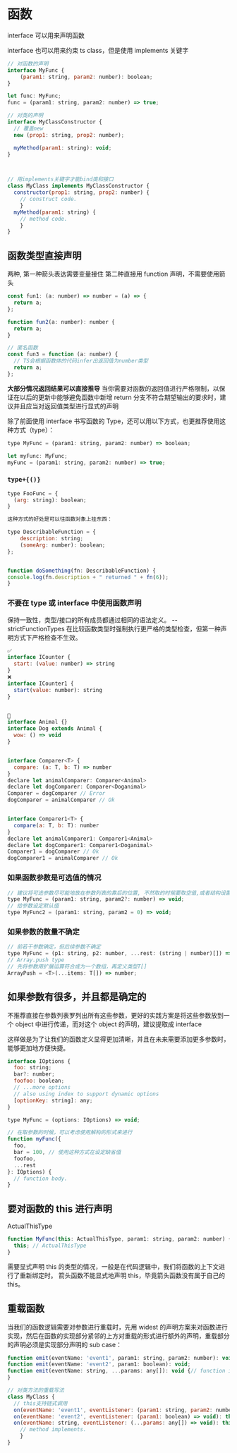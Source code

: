 # 函数

interface 可以用来声明函数

interface 也可以用来约束 ts class，但是使用 implements 关键字

```js
// 对函数的声明
interface MyFunc {
    (param1: string, param2: number): boolean;
}

let func: MyFunc;
func = (param1: string, param2: number) => true;

// 对类的声明
interface MyClassConstructor {
  // 覆盖new
  new (prop1: string, prop2: number);

  myMethod(param1: string): void;
}



// 用implements关键字才能bind类和接口
class MyClass implements MyClassConstructor {
  constructor(prop1: string, prop2: number) {
    // construct code.
    }
  myMethod(param1: string) {
    // method code.
    }
}
```

## 函数类型直接声明

两种, 第一种箭头表达需要变量接住
第二种直接用 function 声明，不需要使用箭头

```js
const fun1: (a: number) => number = (a) => {
  return a;
};

function fun2(a: number): number {
  return a;
}

// 匿名函数
const fun3 = function (a: number) {
  // TS会根据函数体的代码infer出返回值为number类型
  return a;
};
```

**大部分情况返回结果可以直接推导**
当你需要对函数的返回值进行严格限制，以保证在以后的更新中能够避免函数中新增 return 分支不符合期望输出的要求时，建议并且应当对返回值类型进行显式的声明

除了前面使用 interface 书写函数的 Type，还可以用以下方式，也更推荐使用这种方式（type）：

```js
type MyFunc = (param1: string, param2: number) => boolean;

let myFunc: MyFunc;
myFunc = (param1: string, param2: number) => true;
```

### `type+{()}`

```js
type FooFunc = {
  (arg: string): boolean;
}

这种方式的好处是可以往函数对象上挂东西：

type DescribableFunction = {
    description: string;
    (someArg: number): boolean;
};


function doSomething(fn: DescribableFunction) {
console.log(fn.description + " returned " + fn(6));
}
```

### 不要在 type 或 interface 中使用函数声明

保持一致性，类型/接口的所有成员都通过相同的语法定义。
--strictFunctionTypes 在比较函数类型时强制执行更严格的类型检查，但第一种声明方式下严格检查不生效。

```js
✅
interface ICounter {
  start: (value: number) => string
}
❌
interface ICounter1 {
  start(value: number): string
}


🌰
interface Animal {}
interface Dog extends Animal {
  wow: () => void
}


interface Comparer<T> {
  compare: (a: T, b: T) => number
}
declare let animalComparer: Comparer<Animal>
declare let dogComparer: Comparer<Doganimal>
Comparer = dogComparer // Error
dogComparer = animalComparer // Ok


interface Comparer1<T> {
  compare(a: T, b: T): number
}
declare let animalComparer1: Comparer1<Animal>
declare let dogComparer1: Comparer1<Doganimal>
Comparer1 = dogComparer // Ok
dogComparer1 = animalComparer // Ok
```

### 如果函数参数是可选值的情况

```js
// 建议将可选参数尽可能地放在参数列表的靠后的位置, 不然取的时候要取空值,或者结构设置placeholder
type MyFunc = (param1: string, param2?: number) => void;
// 给参数设定默认值
type MyFunc2 = (param1: string, param2 = 0) => void;
```

### 如果参数的数量不确定

```js
// 前若干参数确定，但后续参数不确定
type MyFunc = (p1: string, p2: number, ...rest: (string | number)[]) => void;
// Array.push type
// 先将参数用扩展运算符合成为一个数组，再定义类型T[]
ArrayPush = <T>(...items: T[]) => number;
```

## 如果参数有很多，并且都是确定的

不推荐直接在参数列表罗列出所有这些参数，更好的实践方案是将这些参数放到一个 object 中进行传递，而对这个 object 的声明，建议提取成 interface

这样做是为了让我们的函数定义显得更加清晰，并且在未来需要添加更多参数时，能够更加地方便快捷。

```js
interface IOptions {
  foo: string;
  bar?: number;
  foofoo: boolean;
  // ...more options
  // also using index to support dynamic options
  [optionKey: string]: any;
}

type MyFunc = (options: IOptions) => void;

// 在取参数的时候，可以考虑使用解构的形式来进行
function myFunc({
  foo,
  bar = 100, // 使用这种方式在设定缺省值
  foofoo,
  ...rest
}: IOptions) {
  // function body.
}
```

## 要对函数的 this 进行声明

ActualThisType

```js
function MyFunc(this: ActualThisType, param1: string, param2: number) {
  this; // ActualThisType
}
```

需要显式声明 this 的类型的情况，一般是在代码逻辑中，我们将函数的上下文进行了重新绑定时。
箭头函数不能显式地声明 this，毕竟箭头函数没有属于自己的 this。

## 重载函数

当我们的函数逻辑需要对参数进行重载时，先用 widest 的声明方案来对函数进行实现，然后在函数的实现部分紧邻的上方对重载的形式进行额外的声明，重载部分的声明必须是实现部分声明的 sub case：

```js
function emit(eventName: 'event1', param1: string, param2: number): void;
function emit(eventName: 'event2', param1: boolean): void;
function emit(eventName: string, ...params: any[]): void {// function implements.
}

// 对类方法的重载写法
class MyClass {
  // this支持链式调用
  on(eventName: 'event1', eventListener: (param1: string, param2: number) => void):this;
  on(eventName: 'event2', eventListener: (param1: boolean) => void): this;
  on(eventName: string, eventListener: (...params: any[]) => void): this {
    // method implements.
    }
}

```

